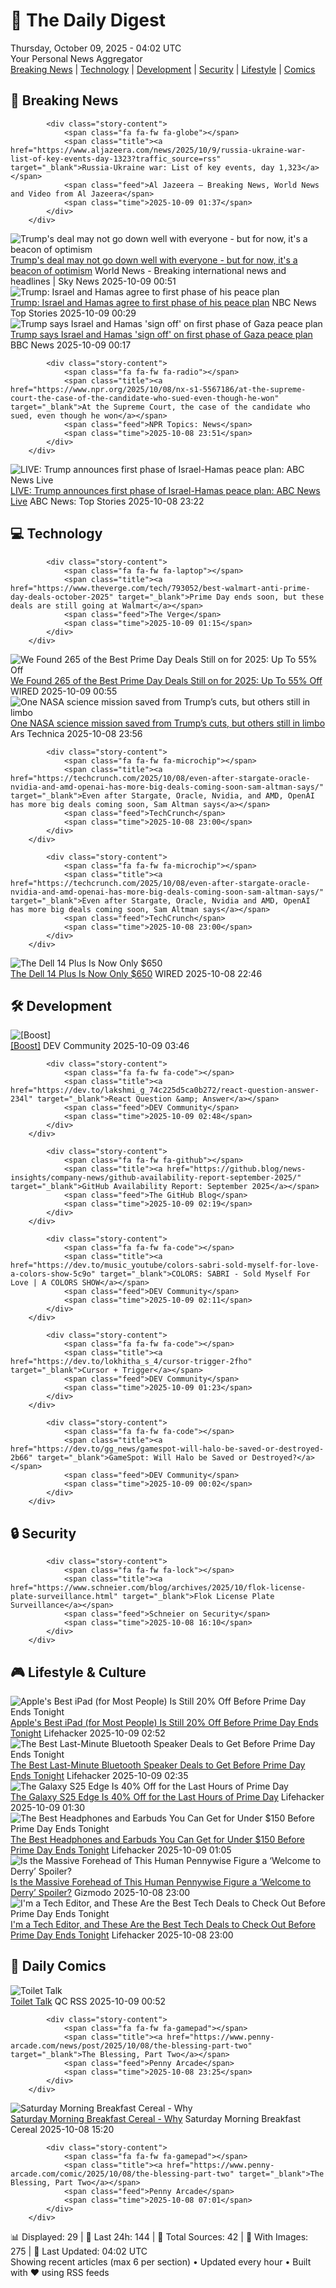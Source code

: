 <!-- Processing 54 RSS feeds at 2025-10-09 04:02:12 UTC -->
<!-- Processing: XKCD -->
<!-- Processing: Penny Arcade -->
<!-- Processing: Dilbert -->
<!-- Processing: Girl Genius -->
<!-- Processing: BBC World News -->
<!-- Processing: BBC Breaking News -->
<!-- Processing: Al Jazeera Breaking News -->
<!-- Processing: Reuters Top News -->
<!-- Processing: Reuters World News -->
<!-- Processing: Associated Press Breaking -->
<!-- Processing: ABC News Breaking -->
<!-- Processing: Sky News World -->
<!-- Processing: TechCrunch -->
<!-- Processing: O'Reilly Radar -->
<!-- Processing: WIRED -->
<!-- Processing: Slashdot -->
<!-- Processing: Dev.to -->
<!-- Processing: StackOverflow Blog -->
<!-- Processing: Phoronix Linux News -->
<!-- Processing: It's FOSS -->
<!-- Processing: Ubuntu Blog -->
<!-- Processing: GitHub Blog -->
<!-- Processing: GitLab Blog -->
<!-- Processing: InfoQ -->
<!-- Processing: Coding Horror -->
<!-- Processing: Lifehacker -->
<!-- Processing: Kotaku -->
<!-- Processing: Krebs on Security -->
<!-- Generated 5 new posts out of 28 feeds processed -->
<div class="newspaper-header">
    <h1 class="newspaper-title">📰 The Daily Digest</h1>
    <div class="newspaper-date">Thursday, October 09, 2025 - 04:02 UTC</div>
    <div class="newspaper-subtitle">Your Personal News Aggregator</div>
</div>

<div class="newspaper-nav">
    <a href="#breaking">Breaking News</a> |
    <a href="#tech">Technology</a> |
    <a href="#dev">Development</a> |
    <a href="#security">Security</a> |
    <a href="#lifestyle">Lifestyle</a> |
    <a href="#webcomics">Comics</a>
</div>

<div class="news-section breaking-news" id="breaking">
<h2 class="section-header">🚨 Breaking News</h2>
<div class="stories-container">
<div class="story">
            
            <div class="story-content">
                <span class="fa fa-fw fa-globe"></span>
                <span class="title"><a href="https://www.aljazeera.com/news/2025/10/9/russia-ukraine-war-list-of-key-events-day-1323?traffic_source=rss" target="_blank">Russia-Ukraine war: List of key events, day 1,323</a></span>
                <span class="feed">Al Jazeera – Breaking News, World News and Video from Al Jazeera</span>
                <span class="time">2025-10-09 01:37</span>
            </div>
        </div>
<div class="story">
            <img src="https://e3.365dm.com/25/10/1920x1080/skynews-idf-israel-gaza-hamas_7046375.jpg?20251009020035" alt="Trump&#x27;s deal may not go down well with everyone - but for now, it&#x27;s a beacon of optimism" class="story-image" loading="lazy" onerror="this.style.display='none'">
            <div class="story-content">
                <span class="fa fa-fw fa-satellite"></span>
                <span class="title"><a href="https://news.sky.com/story/trumps-gaza-deal-may-not-go-down-well-with-everyone-but-for-now-its-a-beacon-of-optimism-13447291" target="_blank">Trump&#x27;s deal may not go down well with everyone - but for now, it&#x27;s a beacon of optimism</a></span>
                <span class="feed">World News - Breaking international news and headlines | Sky News</span>
                <span class="time">2025-10-09 00:51</span>
            </div>
        </div>
<div class="story">
            <img src="https://media-cldnry.s-nbcnews.com/image/upload/t_fit_1500w/mpx/2704722219/2025_10/1759969756621_nn_ren_trump_announces_mideast_deal_251008_1920x1080-nrl2sv.jpg" alt="Trump: Israel and Hamas agree to first phase of his peace plan" class="story-image" loading="lazy" onerror="this.style.display='none'">
            <div class="story-content">
                <span class="fa fa-fw fa-broadcast-tower"></span>
                <span class="title"><a href="https://www.nbcnews.com/nightly-news/video/trump-israel-and-hamas-agree-to-first-phase-of-his-peace-plan-249427013510" target="_blank">Trump: Israel and Hamas agree to first phase of his peace plan</a></span>
                <span class="feed">NBC News Top Stories</span>
                <span class="time">2025-10-09 00:29</span>
            </div>
        </div>
<div class="story">
            <img src="https://ichef.bbci.co.uk/ace/standard/240/cpsprodpb/1c8c/live/a8afb4f0-a4a2-11f0-b741-177e3e2c2fc7.jpg" alt="Trump says Israel and Hamas &#x27;sign off&#x27; on first phase of Gaza peace plan" class="story-image" loading="lazy" onerror="this.style.display='none'">
            <div class="story-content">
                <span class="fa fa-fw fa-earth-americas"></span>
                <span class="title"><a href="https://www.bbc.com/news/articles/ce80rmq3g5qo?at_medium=RSS&at_campaign=rss" target="_blank">Trump says Israel and Hamas &#x27;sign off&#x27; on first phase of Gaza peace plan</a></span>
                <span class="feed">BBC News</span>
                <span class="time">2025-10-09 00:17</span>
            </div>
        </div>
<div class="story">
            
            <div class="story-content">
                <span class="fa fa-fw fa-radio"></span>
                <span class="title"><a href="https://www.npr.org/2025/10/08/nx-s1-5567186/at-the-supreme-court-the-case-of-the-candidate-who-sued-even-though-he-won" target="_blank">At the Supreme Court, the case of the candidate who sued, even though he won</a></span>
                <span class="feed">NPR Topics: News</span>
                <span class="time">2025-10-08 23:51</span>
            </div>
        </div>
<div class="story">
            <img src="https://s.abcnews.com/images/US/abcnewsl2-abc-ml-250107_1736267930623_hpMain_4x3t_384.jpg" alt="LIVE:  Trump announces first phase of Israel-Hamas peace plan: ABC News Live" class="story-image" loading="lazy" onerror="this.style.display='none'">
            <div class="story-content">
                <span class="fa fa-fw fa-tv"></span>
                <span class="title"><a href="https://abcnews.go.com/Live/video/abcnews-live-41463246" target="_blank">LIVE:  Trump announces first phase of Israel-Hamas peace plan: ABC News Live</a></span>
                <span class="feed">ABC News: Top Stories</span>
                <span class="time">2025-10-08 23:22</span>
            </div>
        </div>
</div>
</div>
<div class="news-section tech-news" id="tech">
<h2 class="section-header">💻 Technology</h2>
<div class="stories-container">
<div class="story">
            
            <div class="story-content">
                <span class="fa fa-fw fa-laptop"></span>
                <span class="title"><a href="https://www.theverge.com/tech/793052/best-walmart-anti-prime-day-deals-october-2025" target="_blank">Prime Day ends soon, but these deals are still going at Walmart</a></span>
                <span class="feed">The Verge</span>
                <span class="time">2025-10-09 01:15</span>
            </div>
        </div>
<div class="story">
            <img src="https://media.wired.com/photos/68e56e09df80a9674d4e0c73/master/pass/ABSOLUTE-BEST-PRIME-DEALS_NEW.png" alt="We Found 265 of the Best Prime Day Deals Still on for 2025: Up To 55% Off" class="story-image" loading="lazy" onerror="this.style.display='none'">
            <div class="story-content">
                <span class="fa fa-fw fa-bolt"></span>
                <span class="title"><a href="https://www.wired.com/story/prime-day-deals-october-2025-1/" target="_blank">We Found 265 of the Best Prime Day Deals Still on for 2025: Up To 55% Off</a></span>
                <span class="feed">WIRED</span>
                <span class="time">2025-10-09 00:55</span>
            </div>
        </div>
<div class="story">
            <img src="https://cdn.arstechnica.net/wp-content/uploads/2025/10/osiris-apex-500x500.jpg" alt="One NASA science mission saved from Trump’s cuts, but others still in limbo" class="story-image" loading="lazy" onerror="this.style.display='none'">
            <div class="story-content">
                <span class="fa fa-fw fa-cog"></span>
                <span class="title"><a href="https://arstechnica.com/space/2025/10/one-nasa-science-mission-saved-from-trumps-cuts-but-others-still-in-limbo/" target="_blank">One NASA science mission saved from Trump’s cuts, but others still in limbo</a></span>
                <span class="feed">Ars Technica</span>
                <span class="time">2025-10-08 23:56</span>
            </div>
        </div>
<div class="story">
            
            <div class="story-content">
                <span class="fa fa-fw fa-microchip"></span>
                <span class="title"><a href="https://techcrunch.com/2025/10/08/even-after-stargate-oracle-nvidia-and-amd-openai-has-more-big-deals-coming-soon-sam-altman-says/" target="_blank">Even after Stargate, Oracle, Nvidia, and AMD, OpenAI has more big deals coming soon, Sam Altman says</a></span>
                <span class="feed">TechCrunch</span>
                <span class="time">2025-10-08 23:00</span>
            </div>
        </div>
<div class="story">
            
            <div class="story-content">
                <span class="fa fa-fw fa-microchip"></span>
                <span class="title"><a href="https://techcrunch.com/2025/10/08/even-after-stargate-oracle-nvidia-and-amd-openai-has-more-big-deals-coming-soon-sam-altman-says/" target="_blank">Even after Stargate, Oracle, Nvidia and AMD, OpenAI has more big deals coming soon, Sam Altman says</a></span>
                <span class="feed">TechCrunch</span>
                <span class="time">2025-10-08 23:00</span>
            </div>
        </div>
<div class="story">
            <img src="https://media.wired.com/photos/68e6dbbcabf8e4d2e9b8e82c/master/pass/Why%20This%20$650%20Laptop%20Is%20the%20Only%20Windows%20Device%20You%20Should%20Buy%20on%20Prime%20Day.png" alt="The Dell 14 Plus Is Now Only $650" class="story-image" loading="lazy" onerror="this.style.display='none'">
            <div class="story-content">
                <span class="fa fa-fw fa-bolt"></span>
                <span class="title"><a href="https://www.wired.com/story/dell-14-plus-prime-day-2025/" target="_blank">The Dell 14 Plus Is Now Only $650</a></span>
                <span class="feed">WIRED</span>
                <span class="time">2025-10-08 22:46</span>
            </div>
        </div>
</div>
</div>
<div class="news-section dev-news" id="dev">
<h2 class="section-header">🛠️ Development</h2>
<div class="stories-container">
<div class="story">
            <img src="https://media2.dev.to/dynamic/image/width=800%2Cheight=%2Cfit=scale-down%2Cgravity=auto%2Cformat=auto/https%3A%2F%2Fdev-to-uploads.s3.amazonaws.com%2Fuploads%2Fuser%2Fprofile_image%2F18254%2Fc3e65d32-bfe2-48ed-93b3-f2caf9c60dd7.png" alt="[Boost]" class="story-image" loading="lazy" onerror="this.style.display='none'">
            <div class="story-content">
                <span class="fa fa-fw fa-code"></span>
                <span class="title"><a href="https://dev.to/bujang/-23kf" target="_blank">[Boost]</a></span>
                <span class="feed">DEV Community</span>
                <span class="time">2025-10-09 03:46</span>
            </div>
        </div>
<div class="story">
            
            <div class="story-content">
                <span class="fa fa-fw fa-code"></span>
                <span class="title"><a href="https://dev.to/lakshmi_g_74c225d5ca0b272/react-question-answer-234l" target="_blank">React Question &amp; Answer</a></span>
                <span class="feed">DEV Community</span>
                <span class="time">2025-10-09 02:48</span>
            </div>
        </div>
<div class="story">
            
            <div class="story-content">
                <span class="fa fa-fw fa-github"></span>
                <span class="title"><a href="https://github.blog/news-insights/company-news/github-availability-report-september-2025/" target="_blank">GitHub Availability Report: September 2025</a></span>
                <span class="feed">The GitHub Blog</span>
                <span class="time">2025-10-09 02:19</span>
            </div>
        </div>
<div class="story">
            
            <div class="story-content">
                <span class="fa fa-fw fa-code"></span>
                <span class="title"><a href="https://dev.to/music_youtube/colors-sabri-sold-myself-for-love-a-colors-show-5c9o" target="_blank">COLORS: SABRI - Sold Myself For Love | A COLORS SHOW</a></span>
                <span class="feed">DEV Community</span>
                <span class="time">2025-10-09 02:11</span>
            </div>
        </div>
<div class="story">
            
            <div class="story-content">
                <span class="fa fa-fw fa-code"></span>
                <span class="title"><a href="https://dev.to/lokhitha_s_4/cursor-trigger-2fho" target="_blank">Cursor + Trigger</a></span>
                <span class="feed">DEV Community</span>
                <span class="time">2025-10-09 01:23</span>
            </div>
        </div>
<div class="story">
            
            <div class="story-content">
                <span class="fa fa-fw fa-code"></span>
                <span class="title"><a href="https://dev.to/gg_news/gamespot-will-halo-be-saved-or-destroyed-2b66" target="_blank">GameSpot: Will Halo be Saved or Destroyed?</a></span>
                <span class="feed">DEV Community</span>
                <span class="time">2025-10-09 00:02</span>
            </div>
        </div>
</div>
</div>
<div class="news-section security-news" id="security">
<h2 class="section-header">🔒 Security</h2>
<div class="stories-container">
<div class="story">
            
            <div class="story-content">
                <span class="fa fa-fw fa-lock"></span>
                <span class="title"><a href="https://www.schneier.com/blog/archives/2025/10/flok-license-plate-surveillance.html" target="_blank">Flok License Plate Surveillance</a></span>
                <span class="feed">Schneier on Security</span>
                <span class="time">2025-10-08 16:10</span>
            </div>
        </div>
</div>
</div>
<div class="news-section lifestyle-news" id="lifestyle">
<h2 class="section-header">🎮 Lifestyle & Culture</h2>
<div class="stories-container">
<div class="story">
            <img src="https://lifehacker.com/imagery/articles/01K73CMQ9X61F4HR0MSB9SJ8E0/hero-image.png" alt="Apple&#x27;s Best iPad (for Most People) Is Still 20% Off Before Prime Day Ends Tonight" class="story-image" loading="lazy" onerror="this.style.display='none'">
            <div class="story-content">
                <span class="fa fa-fw fa-life-ring"></span>
                <span class="title"><a href="https://lifehacker.com/tech/ipad-a16-deal-october-prime-day-2025?utm_medium=RSS" target="_blank">Apple&#x27;s Best iPad (for Most People) Is Still 20% Off Before Prime Day Ends Tonight</a></span>
                <span class="feed">Lifehacker</span>
                <span class="time">2025-10-09 02:52</span>
            </div>
        </div>
<div class="story">
            <img src="https://lifehacker.com/imagery/articles/01K73BHWHNKCZEGBK0VS1CNRW8/hero-image.png" alt="The Best Last-Minute Bluetooth Speaker Deals to Get Before Prime Day Ends Tonight" class="story-image" loading="lazy" onerror="this.style.display='none'">
            <div class="story-content">
                <span class="fa fa-fw fa-life-ring"></span>
                <span class="title"><a href="https://lifehacker.com/tech/best-last-minute-bluetooth-speaker-deals-october-prime-day-2025?utm_medium=RSS" target="_blank">The Best Last-Minute Bluetooth Speaker Deals to Get Before Prime Day Ends Tonight</a></span>
                <span class="feed">Lifehacker</span>
                <span class="time">2025-10-09 02:35</span>
            </div>
        </div>
<div class="story">
            <img src="https://lifehacker.com/imagery/articles/01K738BYPSEMDK5655H8VENT3H/hero-image.png" alt="The Galaxy S25 Edge Is 40% Off for the Last Hours of Prime Day" class="story-image" loading="lazy" onerror="this.style.display='none'">
            <div class="story-content">
                <span class="fa fa-fw fa-life-ring"></span>
                <span class="title"><a href="https://lifehacker.com/tech/galaxy-s25-edge-sale-october-prime-day-2025?utm_medium=RSS" target="_blank">The Galaxy S25 Edge Is 40% Off for the Last Hours of Prime Day</a></span>
                <span class="feed">Lifehacker</span>
                <span class="time">2025-10-09 01:30</span>
            </div>
        </div>
<div class="story">
            <img src="https://lifehacker.com/imagery/articles/01K735Y89VGR9VCW2WEWBVR2W2/hero-image.png" alt="The Best Headphones and Earbuds You Can Get for Under $150 Before Prime Day Ends Tonight" class="story-image" loading="lazy" onerror="this.style.display='none'">
            <div class="story-content">
                <span class="fa fa-fw fa-life-ring"></span>
                <span class="title"><a href="https://lifehacker.com/ad/tech/best-deals-on-headphones-earbuds-under-150-dollars-october-prime-day?utm_medium=RSS" target="_blank">The Best Headphones and Earbuds You Can Get for Under $150 Before Prime Day Ends Tonight</a></span>
                <span class="feed">Lifehacker</span>
                <span class="time">2025-10-09 01:05</span>
            </div>
        </div>
<div class="story">
            <img src="https://gizmodo.com/app/uploads/2025/10/pennywisebaldcropped-1280x853.jpg" alt="Is the Massive Forehead of This Human Pennywise Figure a ‘Welcome to Derry’ Spoiler?" class="story-image" loading="lazy" onerror="this.style.display='none'">
            <div class="story-content">
                <span class="fa fa-fw fa-computer"></span>
                <span class="title"><a href="https://gizmodo.com/is-the-massive-forehead-of-this-human-pennywise-figure-a-welcome-to-derry-spoiler-2000669921" target="_blank">Is the Massive Forehead of This Human Pennywise Figure a ‘Welcome to Derry’ Spoiler?</a></span>
                <span class="feed">Gizmodo</span>
                <span class="time">2025-10-08 23:00</span>
            </div>
        </div>
<div class="story">
            <img src="https://lifehacker.com/imagery/articles/01K70AHR2SXCK029FXPVQ1KQ8G/hero-image.jpg" alt="I&#x27;m a Tech Editor, and These Are the Best Tech Deals to Check Out Before Prime Day Ends Tonight" class="story-image" loading="lazy" onerror="this.style.display='none'">
            <div class="story-content">
                <span class="fa fa-fw fa-life-ring"></span>
                <span class="title"><a href="https://lifehacker.com/tech/best-prime-day-tech-deals-to-pay-attention-to-october-prime-day-2025?utm_medium=RSS" target="_blank">I&#x27;m a Tech Editor, and These Are the Best Tech Deals to Check Out Before Prime Day Ends Tonight</a></span>
                <span class="feed">Lifehacker</span>
                <span class="time">2025-10-08 23:00</span>
            </div>
        </div>
</div>
</div>
<div class="news-section webcomics-section" id="webcomics">
<h2 class="section-header">🎨 Daily Comics</h2>
<div class="stories-container">
<div class="story">
            <img src="http://www.questionablecontent.net/comics/5674.png" alt="Toilet Talk" class="story-image" loading="lazy" onerror="this.style.display='none'">
            <div class="story-content">
                <span class="fa fa-fw fa-music"></span>
                <span class="title"><a href="http://questionablecontent.net/view.php?comic=5675" target="_blank">Toilet Talk</a></span>
                <span class="feed">QC RSS</span>
                <span class="time">2025-10-09 00:52</span>
            </div>
        </div>
<div class="story">
            
            <div class="story-content">
                <span class="fa fa-fw fa-gamepad"></span>
                <span class="title"><a href="https://www.penny-arcade.com/news/post/2025/10/08/the-blessing-part-two" target="_blank">The Blessing, Part Two</a></span>
                <span class="feed">Penny Arcade</span>
                <span class="time">2025-10-08 23:25</span>
            </div>
        </div>
<div class="story">
            <img src="https://www.smbc-comics.com/comics/1759809233-20251008.png" alt="Saturday Morning Breakfast Cereal - Why" class="story-image" loading="lazy" onerror="this.style.display='none'">
            <div class="story-content">
                <span class="fa fa-fw fa-smile"></span>
                <span class="title"><a href="https://www.smbc-comics.com/comic/why-8" target="_blank">Saturday Morning Breakfast Cereal - Why</a></span>
                <span class="feed">Saturday Morning Breakfast Cereal</span>
                <span class="time">2025-10-08 15:20</span>
            </div>
        </div>
<div class="story">
            
            <div class="story-content">
                <span class="fa fa-fw fa-gamepad"></span>
                <span class="title"><a href="https://www.penny-arcade.com/comic/2025/10/08/the-blessing-part-two" target="_blank">The Blessing, Part Two</a></span>
                <span class="feed">Penny Arcade</span>
                <span class="time">2025-10-08 07:01</span>
            </div>
        </div>
</div>
</div>

<div class="newspaper-footer">
    <div class="stats">
        📊 Displayed: 29 | 📅 Last 24h: 144 | 📡 Total Sources: 42 | 📸 With Images: 275 |
        🔄 Last Updated: 04:02 UTC
    </div>
    <div class="footer-note">
        Showing recent articles (max 6 per section) • Updated every hour • Built with ❤️ using RSS feeds
    </div>
</div>
